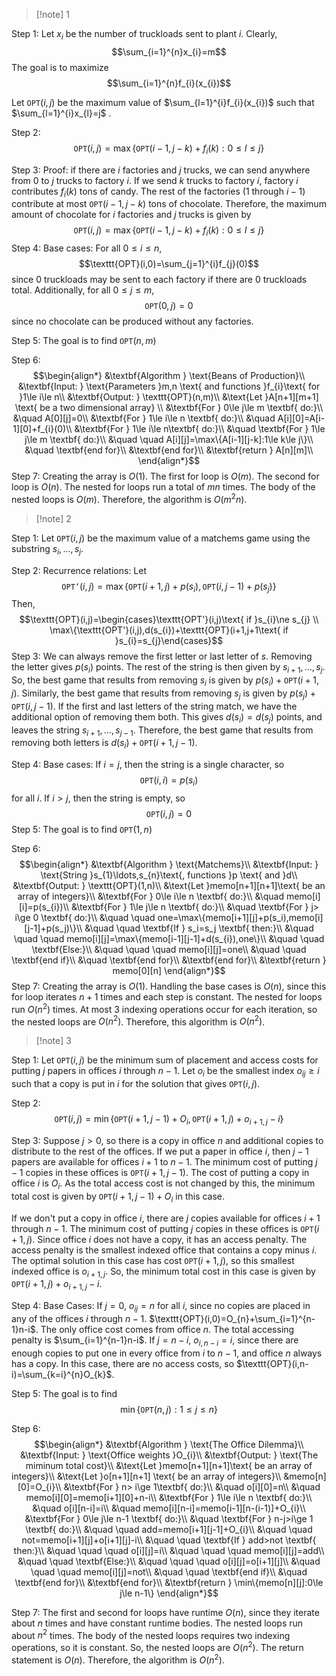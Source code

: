 >[!note] 1

Step 1: Let $x_{i}$ be the number of truckloads sent to plant $i$. Clearly, $$\sum_{i=1}^{n}x_{i}=m$$The goal is to maximize $$\sum_{i=1}^{n}f_{i}(x_{i})$$

Let $\texttt{OPT}(i,j)$ be the maximum value of $\sum_{l=1}^{i}f_{i}(x_{i})$ such that $\sum_{l=1}^{i}x_{l}=j$ . 

Step 2:$$\texttt{OPT}(i,j)=\max\{\texttt{OPT}(i-1,j-k)+f_{i}(k):0\le l\le j\}$$

Step 3: Proof: if there are $i$ factories and $j$ trucks, we can send anywhere from $0$ to $j$ trucks to factory $i$. If we send $k$ trucks to factory $i$, factory $i$ contributes $f_{i}(k)$ tons of candy. The rest of the factories (1 through $i-1$) contribute at most $\texttt{OPT}(i-1,j-k)$ tons of chocolate. Therefore, the maximum amount of chocolate for $i$ factories and $j$ trucks is given by $$\texttt{OPT}(i,j)=\max\{\texttt{OPT}(i-1,j-k)+f_{i}(k):0\le l\le j\}$$
Step 4: Base cases:
For all $0\le i\le n$, $$\texttt{OPT}(i,0)=\sum_{j=1}^{i}f_{j}(0)$$since 0 truckloads may be sent to each factory if there are 0 truckloads total. Additionally, for all $0\le j\le m$, $$\texttt{OPT}(0,j)=0$$since no chocolate can be produced without any factories. 

Step 5: The goal is to find $\texttt{OPT}(n,m)$

Step 6: $$\begin{align*}
&\textbf{Algorithm } \text{Beans of Production}\\
&\textbf{Input: } \text{Parameters }m,n \text{ and functions }f_{i}\text{ for }1\le i\le n\\
&\textbf{Output: } \texttt{OPT}(n,m)\\
&\text{Let }A[n+1][m+1] \text{ be a two dimensional array} \\
&\textbf{For } 0\le j\le m \textbf{ do:}\\
&\quad A[0][j]=0\\
&\textbf{For } 1\le i\le n \textbf{ do:}\\
&\quad A[i][0]=A[i-1][0]+f_{i}(0)\\
&\textbf{For } 1\le i\le n\textbf{ do:}\\
&\quad \textbf{For } 1\le j\le m \textbf{ do:}\\
&\quad \quad A[i][j]=\max\{A[i-1][j-k]:1\le k\le j\}\\
&\quad \textbf{end for}\\
&\textbf{end for}\\
&\textbf{return } A[n][m]\\
\end{align*}$$
Step 7: 
Creating the array is $O(1)$. The first for loop is $O(m)$. The second for loop is $O(n)$. The nested for loops run a total of $mn$ times. The body of the nested loops is $O(m)$. Therefore, the algorithm is $O(m^{2}n)$.


>[!note] 2

Step 1:
Let $\texttt{OPT}(i,j)$ be the maximum value of a matchems game using the substring $s_{i},\ldots,s_{j}$. 

Step 2: Recurrence relations:
Let $$\texttt{OPT'}(i,j)=\max\{\texttt{OPT}(i+1,j)+p(s_{i}),\texttt{OPT}(i,j-1)+p(s_{j})\}$$Then, $$\texttt{OPT}(i,j)=\begin{cases}\texttt{OPT'}(i,j)\text{ if }s_{i}\ne s_{j} \\
\max\{\texttt{OPT'}(i,j),d(s_{i})+\texttt{OPT}(i+1,j+1\text{ if }s_{i}=s_{j}\end{cases}$$
Step 3: We can always remove the first letter or last letter of $s$. Removing the letter gives $p(s_{i})$ points. The rest of the string is then given by $s_{i+1},\ldots,s_{j}$. So, the best game that results from removing $s_{i}$ is given by $p(s_{i})+\texttt{OPT}(i+1,j)$. Similarly, the best game that results from removing $s_{j}$ is given by $p(s_{j})+\texttt{OPT}(i,j-1)$. If the first and last letters of the string match, we have the additional option of removing them both. This gives $d(s_{i})=d(s_{j})$ points, and leaves the string $s_{i+1},\ldots,s_{j-1}$. Therefore, the best game that results from removing both letters is $d(s_{i})+\texttt{OPT}(i+1,j-1)$. 

Step 4: 
Base cases: If $i=j$, then the string is a single character, so $$\texttt{OPT}(i,i)=p(s_{i})$$for all $i$. If $i>j$, then the string is empty, so $$\texttt{OPT}(i,j)=0$$
Step 5:
The goal is to find $\texttt{OPT}(1,n)$

Step 6: $$\begin{align*}
&\textbf{Algorithm } \text{Matchems}\\
&\textbf{Input: } \text{String }s_{1}\ldots,s_{n}\text{, functions }p \text{ and }d\\
&\textbf{Output: } \texttt{OPT}(1,n)\\
&\text{Let }memo[n+1][n+1]\text{ be an array of integers}\\
&\textbf{For } 0\le i\le n \textbf{ do:}\\
&\quad memo[i][i]=p(s_{i})\\
&\textbf{For } 1\le j\le n \textbf{ do:}\\
&\quad \textbf{For } j> i\ge 0 \textbf{ do:}\\
&\quad \quad one=\max\{memo[i+1][j]+p(s_i),memo[i][j-1]+p(s_j)\}\\
&\quad \quad \textbf{If } s_i=s_j \textbf{ then:}\\
&\quad \quad \quad memo[i][j]=\max\{memo[i-1][j-1]+d(s_{i}),one\}\\
&\quad \quad \textbf{Else:}\\
&\quad \quad \quad memo[i][j]=one\\
&\quad \quad \textbf{end if}\\
&\quad \textbf{end for}\\
&\textbf{end for}\\
&\textbf{return } memo[0][n] 
\end{align*}$$
Step 7:
Creating the array is $O(1)$. Handling the base cases is $O(n)$, since this for loop iterates $n+1$ times and each step is constant. The nested for loops run $O(n^{2})$ times. At most 3 indexing operations occur for each iteration, so the nested loops are $O(n^{2})$. Therefore, this algorithm is $O(n^{2})$.

>[!note] 3

Step 1: Let $\texttt{OPT}(i,j)$ be the minimum sum of placement and access costs for putting $j$ papers in offices $i$ through $n-1$. Let $o_{i}$ be the smallest index $o_{ij}\ge i$ such that a copy is put in $i$ for the solution that gives $\texttt{OPT}(i,j)$.

Step 2: $$\texttt{OPT}(i,j)=\min\{\texttt{OPT}(i+1,j-1)+O_{i},\texttt{OPT}(i+1,j)+o_{i+1,j}-i\}$$

Step 3:
Suppose $j>0$, so there is a copy in office $n$ and additional copies to distribute to the rest of the offices. If we put a paper in office $i$, then $j-1$ papers are available for offices $i+1$ to $n-1$. The minimum cost of putting $j-1$ copies in these offices is $\texttt{OPT}(i+1,j-1)$. The cost of putting a copy in office $i$ is $O_{i}$. As the total access cost is not changed by this, the minimum total cost is given by $\texttt{OPT}(i+1,j-1)+O_{i}$ in this case.

If we don't put a copy in office $i$, there are $j$ copies available for offices $i+1$ through $n-1$. The minimum cost of putting $j$ copies in these offices is $\texttt{OPT}(i+1,j)$. Since office $i$ does not have a copy, it has an access penalty. The access penalty is the smallest indexed office that contains a copy minus $i$. The optimal solution in this case has cost $\texttt{OPT}(i+1,j)$, so this smallest indexed office is $o_{i+1,j}$. So, the minimum total cost in this case is given by $\texttt{OPT}(i+1,j)+o_{i+1,j}-i$.

Step 4: Base Cases: 
If $j=0$, $o_{ij}=n$ for all $i$, since no copies are placed in any of the offices $i$ through $n-1$. $\texttt{OPT}(i,0)=O_{n}+\sum_{i=1}^{n-1}n-i$. The only office cost comes from office $n$. The total accessing penalty is $\sum_{i=1}^{n-1}n-i$.
If $j=n-i$, $o_{i,n-i}=i$, since there are enough copies to put one in every office from $i$ to $n-1$, and office $n$ always has a copy. In this case, there are no access costs, so $\texttt{OPT}(i,n-i)=\sum_{k=i}^{n}O_{k}$.

Step 5: The goal is to find $$\min\{\texttt{OPT}(n,j):1\le j\le n\}$$

Step 6:
$$\begin{align*}
&\textbf{Algorithm } \text{The Office Dilemma}\\
&\textbf{Input: } \text{Office weights }O_{i}\\
&\textbf{Output: } \text{The miminum total cost}\\
&\text{Let }memo[n+1][n+1]\text{ be an array of integers}\\
&\text{Let }o[n+1][n+1] \text{ be an array of integers}\\
&memo[n][0]=O_{i}\\
&\textbf{For } n> i\ge 1\textbf{ do:}\\
&\quad o[i][0]=n\\
&\quad memo[i][0]=memo[i+1][0]+n-i\\
&\textbf{For } 1\le i\le n \textbf{ do:}\\
&\quad o[i][n-i]=i\\
&\quad memo[i][n-i]=memo[i-1][n-(i-1)]+O_{i}\\
&\textbf{For } 0\le j\le n-1 \textbf{ do:}\\
&\quad \textbf{For } n-j>i\ge 1 \textbf{ do:}\\
&\quad \quad add=memo[i+1][j-1]+O_{i}\\
&\quad \quad not=memo[i+1][j]+o[i+1][j]-i\\
&\quad \quad \textbf{If } add>not \textbf{ then:}\\
&\quad \quad \quad o[i][j]=i\\
&\quad \quad \quad memo[i][j]=add\\
&\quad \quad \textbf{Else:}\\
&\quad \quad \quad o[i][j]=o[i+1][j]\\
&\quad \quad \quad memo[i][j]=not\\
&\quad \quad \textbf{end if}\\
&\quad \textbf{end for}\\
&\textbf{end for}\\
&\textbf{return } \min\{memo[n][j]:0\le j\le n-1\}
\end{align*}$$

Step 7:
The first and second for loops have runtime $O(n)$, since they iterate about $n$ times and have constant runtime bodies. The nested loops run about $n^{2}$ times. The body of the nested loops requires two indexing operations, so it is constant. So, the nested loops are $O(n^{2})$. The return statement is $O(n)$. Therefore, the algorithm is $O(n^{2})$.